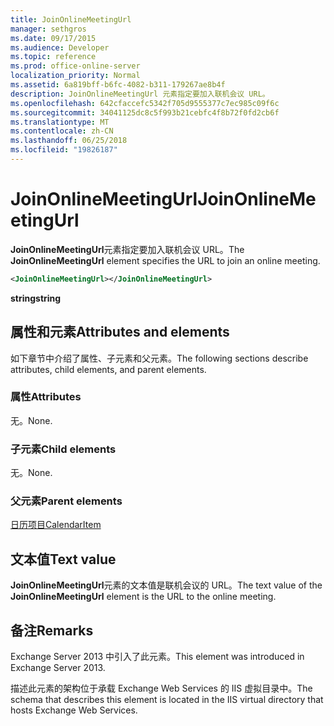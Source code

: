 ```yaml
---
title: JoinOnlineMeetingUrl
manager: sethgros
ms.date: 09/17/2015
ms.audience: Developer
ms.topic: reference
ms.prod: office-online-server
localization_priority: Normal
ms.assetid: 6a819bff-b6fc-4082-b311-179267ae8b4f
description: JoinOnlineMeetingUrl 元素指定要加入联机会议 URL。
ms.openlocfilehash: 642cfaccefc5342f705d9555377c7ec985c09f6c
ms.sourcegitcommit: 34041125dc8c5f993b21cebfc4f8b72f0fd2cb6f
ms.translationtype: MT
ms.contentlocale: zh-CN
ms.lasthandoff: 06/25/2018
ms.locfileid: "19826187"
---
```

# <a name="joinonlinemeetingurl"></a><span data-ttu-id="7dc8f-103">JoinOnlineMeetingUrl</span><span class="sxs-lookup"><span data-stu-id="7dc8f-103">JoinOnlineMeetingUrl</span></span>

<span data-ttu-id="7dc8f-104">**JoinOnlineMeetingUrl**元素指定要加入联机会议 URL。</span><span class="sxs-lookup"><span data-stu-id="7dc8f-104">The **JoinOnlineMeetingUrl** element specifies the URL to join an online meeting.</span></span> 
  
```XML
<JoinOnlineMeetingUrl></JoinOnlineMeetingUrl>
```

 <span data-ttu-id="7dc8f-105">**string**</span><span class="sxs-lookup"><span data-stu-id="7dc8f-105">**string**</span></span>
## <a name="attributes-and-elements"></a><span data-ttu-id="7dc8f-106">属性和元素</span><span class="sxs-lookup"><span data-stu-id="7dc8f-106">Attributes and elements</span></span>

<span data-ttu-id="7dc8f-107">如下章节中介绍了属性、子元素和父元素。</span><span class="sxs-lookup"><span data-stu-id="7dc8f-107">The following sections describe attributes, child elements, and parent elements.</span></span>
  
### <a name="attributes"></a><span data-ttu-id="7dc8f-108">属性</span><span class="sxs-lookup"><span data-stu-id="7dc8f-108">Attributes</span></span>

<span data-ttu-id="7dc8f-109">无。</span><span class="sxs-lookup"><span data-stu-id="7dc8f-109">None.</span></span>
  
### <a name="child-elements"></a><span data-ttu-id="7dc8f-110">子元素</span><span class="sxs-lookup"><span data-stu-id="7dc8f-110">Child elements</span></span>

<span data-ttu-id="7dc8f-111">无。</span><span class="sxs-lookup"><span data-stu-id="7dc8f-111">None.</span></span>
  
### <a name="parent-elements"></a><span data-ttu-id="7dc8f-112">父元素</span><span class="sxs-lookup"><span data-stu-id="7dc8f-112">Parent elements</span></span>

[<span data-ttu-id="7dc8f-113">日历项目</span><span class="sxs-lookup"><span data-stu-id="7dc8f-113">CalendarItem</span></span>](calendaritem.md)
  
## <a name="text-value"></a><span data-ttu-id="7dc8f-114">文本值</span><span class="sxs-lookup"><span data-stu-id="7dc8f-114">Text value</span></span>

<span data-ttu-id="7dc8f-115">**JoinOnlineMeetingUrl**元素的文本值是联机会议的 URL。</span><span class="sxs-lookup"><span data-stu-id="7dc8f-115">The text value of the **JoinOnlineMeetingUrl** element is the URL to the online meeting.</span></span> 
  
## <a name="remarks"></a><span data-ttu-id="7dc8f-116">备注</span><span class="sxs-lookup"><span data-stu-id="7dc8f-116">Remarks</span></span>

<span data-ttu-id="7dc8f-117">Exchange Server 2013 中引入了此元素。</span><span class="sxs-lookup"><span data-stu-id="7dc8f-117">This element was introduced in Exchange Server 2013.</span></span>
  
<span data-ttu-id="7dc8f-118">描述此元素的架构位于承载 Exchange Web Services 的 IIS 虚拟目录中。</span><span class="sxs-lookup"><span data-stu-id="7dc8f-118">The schema that describes this element is located in the IIS virtual directory that hosts Exchange Web Services.</span></span>
  

